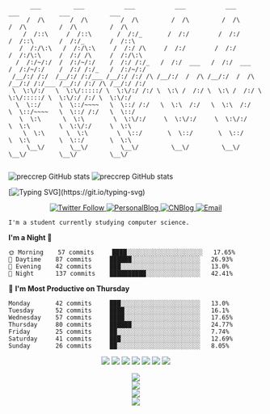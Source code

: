 <!---
preccrep/preccrep is a ✨ special ✨ repository because its `README.md` (this file) appears on your GitHub profile.
You can click the Preview link to take a look at your changes.
--->

```

      ___         ___           ___           ___           ___           ___           ___           ___   
     /  /\       /  /\         /  /\         /  /\         /  /\         /  /\         /  /\         /  /\  
    /  /::\     /  /::\       /  /:/_       /  /:/        /  /:/        /  /::\       /  /:/_       /  /::\ 
   /  /:/\:\   /  /:/\:\     /  /:/ /\     /  /:/        /  /:/        /  /:/\:\     /  /:/ /\     /  /:/\:\
  /  /:/~/:/  /  /:/~/:/    /  /:/ /:/_   /  /:/  ___   /  /:/  ___   /  /:/~/:/    /  /:/ /:/_   /  /:/~/:/
 /__/:/ /:/  /__/:/ /:/___ /__/:/ /:/ /\ /__/:/  /  /\ /__/:/  /  /\ /__/:/ /:/___ /__/:/ /:/ /\ /__/:/ /:/ 
 \  \:\/:/   \  \:\/:::::/ \  \:\/:/ /:/ \  \:\ /  /:/ \  \:\ /  /:/ \  \:\/:::::/ \  \:\/:/ /:/ \  \:\/:/  
  \  \::/     \  \::/~~~~   \  \::/ /:/   \  \:\  /:/   \  \:\  /:/   \  \::/~~~~   \  \::/ /:/   \  \::/   
   \  \:\      \  \:\        \  \:\/:/     \  \:\/:/     \  \:\/:/     \  \:\        \  \:\/:/     \  \:\   
    \  \:\      \  \:\        \  \::/       \  \::/       \  \::/       \  \:\        \  \::/       \  \:\  
     \__\/       \__\/         \__\/         \__\/         \__\/         \__\/         \__\/         \__\/  


```

![preccrep GitHub stats](https://github-readme-stats.vercel.app/api/top-langs/?username=preccrep&show_icons=true&theme=radical)
![preccrep GitHub stats](https://github-readme-stats.vercel.app/api?username=preccrep&show_icons=true&theme=tokyonight)

[![Typing SVG](https://readme-typing-svg.herokuapp.com?font=Monaco&size=30&duration=7000&background=E4E4E400&lines=Hey+I'm+preccrep!;I'm+a+CS+student.;I+love+coding.;A+big+fan+of+anime...)](https://git.io/typing-svg)

<p align="center">
  <a href="https://twitter.com/preccrep"><img alt="Twitter Follow" src="https://img.shields.io/twitter/follow/preccrep?color=a2c4c9&logoColor=ffe599&style=for-the-badge">
  <a href="https://www.preccrep.com/"><img alt="PersonalBlog" src="https://img.shields.io/static/v1?label=personalblog&message=preccrep&color=f4cccc&style=for-the-badge">
  <a href="https://www.cnblogs.com/preccrep"><img alt="CNBlog" src="https://img.shields.io/static/v1?label=cnblog&message=preccrep&color=b4a7d6&style=for-the-badge">
  <a href="mailto:preccrep0@gmail.com"><img alt="Email" src="https://img.shields.io/badge/Email-preccrep-orange?style=for-the-badge&logo=gmail"></a>
</p>
    
    I'm a student currently studying computer science.


**I'm a Night 🦉** 

```text
🌞 Morning    57 commits     ████░░░░░░░░░░░░░░░░░░░░░   17.65% 
🌆 Daytime    87 commits     ██████░░░░░░░░░░░░░░░░░░░   26.93% 
🌃 Evening    42 commits     ███░░░░░░░░░░░░░░░░░░░░░░   13.0% 
🌙 Night      137 commits    ██████████░░░░░░░░░░░░░░░   42.41%
```
📅 **I'm Most Productive on Thursday** 

```text
Monday       42 commits     ███░░░░░░░░░░░░░░░░░░░░░░   13.0% 
Tuesday      52 commits     ████░░░░░░░░░░░░░░░░░░░░░   16.1% 
Wednesday    57 commits     ████░░░░░░░░░░░░░░░░░░░░░   17.65% 
Thursday     80 commits     ██████░░░░░░░░░░░░░░░░░░░   24.77% 
Friday       25 commits     ██░░░░░░░░░░░░░░░░░░░░░░░   7.74% 
Saturday     41 commits     ███░░░░░░░░░░░░░░░░░░░░░░   12.69% 
Sunday       26 commits     ██░░░░░░░░░░░░░░░░░░░░░░░   8.05%
```

<!--START_SECTION:colourise-->
<p align=center>
<img src="https://img.shields.io/badge/-C++-80953D?style=for-the-badge&logo=c%2b%2b"/>
<img src="https://img.shields.io/badge/-Java-235548?style=for-the-badge&logo=java"/>
<img src="https://img.shields.io/badge/-Swift-B32D51?style=for-the-badge&logo=swift"/>
<img src="https://img.shields.io/badge/-Python-92B9D8?style=for-the-badge&logo=python" />
<img src="https://img.shields.io/badge/-JavaScript-00FFFF?style=for-the-badge&logo=javascript"/>
<img src="https://img.shields.io/badge/-HTML5-523D95?style=for-the-badge&logo=html5"/>
<img src="https://img.shields.io/badge/-CSS-E19F8A?style=for-the-badge&logo=css3"/>
<!--END_SECTION:colourise-->

<div align="center"> <img src="https://github-readme-streak-stats.herokuapp.com/?user=preccrep&theme=radical" /> </div>

<div align="center"> <img src="https://github-profile-trophy.vercel.app/?username=preccrep" /> </div>

<div align="center"> <img src="https://visitor-badge.glitch.me/badge?page_id=preccrep" /> </div>

<div align="center"> <img src="https://activity-graph.herokuapp.com/graph?username=preccrep&theme=xcode" /> </div>
